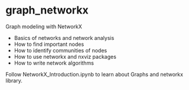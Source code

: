 # graph_networkx
Graph modeling with NetworkX

- Basics of networks and network analysis
- How to find important nodes
- How to identify communities of nodes
- How to use networkx and nxviz packages
- How to write network algorithms

Follow NetworkX_Introduction.ipynb to learn about Graphs and networkx library.
